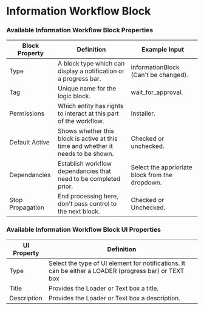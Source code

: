 # Information Workflow Block

### Available Information Workflow Block Properties

| Block Property   | Definition                                                                        | Example Input                                   |
| ---------------- | --------------------------------------------------------------------------------- | ----------------------------------------------- |
| Type             | A block type which can display a notification or a progress bar.                  | informationBlock (Can't be changed).            |
| Tag              | Unique name for the logic block.                                                  | wait\_for\_approval.                            |
| Permissions      | Which entity has rights to interact at this part of the workflow.                 | Installer.                                      |
| Default Active   | Shows whether this block is active at this time and whether it needs to be shown. | Checked or unchecked.                           |
| Dependancies     | Establish workflow dependancies that need to be completed prior.                  | Select the apprioriate block from the dropdown. |
| Stop Propagation | End processing here, don't pass control to the next block.                        | Checked or Unchecked.                           |

### Available Information Workflow Block UI Properties

| UI Property | Definition                                                                                            |
| ----------- | ----------------------------------------------------------------------------------------------------- |
| Type        | Select the type of UI element for notifications. It can be either a LOADER (progress bar) or TEXT box |
| Title       | Provides the Loader or Text box a title.                                                              |
| Description | Provides the Loader or Text box a description.                                                        |

